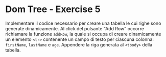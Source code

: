 # Dom Tree - Exercise 5
Implementare il codice necessario per creare una tabella le cui righe sono generate dinamicamente.
Al click del pulsante "Add Row" occorre richiamare la funzione `addRow`, la quale si occupa di creare dinamicamente un elemento `<tr>` contenente un campo di testo per ciascuna colonna: `firstName`, `lastName` e `age`. Appendere la riga generata al `<tbody>` della tabella.

